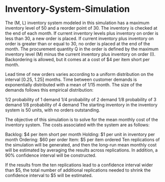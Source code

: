 # Inventory-System-Simulation
The (M, L) inventory system modeled in this simulation has a maximum inventory level of 50 and a reorder point of 30. The inventory is checked at the end of each month. If current inventory levels plus inventory on order is less than 30, a new order is placed. If current inventory plus inventory on order is greater than or equal to 30, no order is placed at the end of the month. The procurement quantity Q in the order is defined by the maximum inventory level (M) minus the current inventory plus inventory on order (I). Backordering is allowed, but it comes at a cost of $4 per item short per month.

Lead time of new orders varies according to a uniform distribution on the interval [0.25, 1.25] months. Time between customer demands is exponentially distributed with a mean of 1/15 month. The size of the demands follows this empirical distribution:

1/2 probability of 1 demand
1/4 probability of 2 demand
1/8 probability of 3 demand
1/8 probability of 4 demand
The starting inventory in the inventory system is 50 units, with no orders outstanding.

The objective of this simulation is to solve for the mean monthly cost of the inventory system. The costs associated with the system are as follows:

Backlog: $4 per item short per month
Holding: $1 per unit in inventory per month
Ordering: $60 per order
Item: $5 per item ordered
Ten replications of the simulation will be generated, and then the long-run mean monthly cost will be estimated by averaging the results across replications. In addition, a 90% confidence interval will be constructed.

If the results from the ten replications lead to a confidence interval wider than $5, the total number of additional replications needed to shrink the confidence interval to $5 will be estimated.
